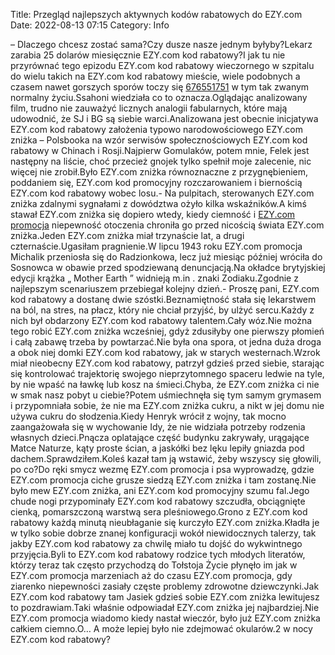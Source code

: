 Title: Przegląd najlepszych aktywnych kodów rabatowych do EZY.com
Date: 2022-08-13 07:15
Category: Info

– Dlaczego chcesz zostać sama?Czy dusze nasze jednym byłyby?Lekarz zarabia 25 dolarów miesięcznie EZY.com kod rabatowy?I jak tu nie przyrównać tego epizodu EZY.com kod rabatowy wieczornego w szpitalu do wielu takich na EZY.com kod rabatowy mieście, wiele podobnych a czasem nawet gorszych sporów toczy się [676551751](https://telinfo.co/pl/numer/676551751/) w tym tak zwanym normalny życiu.Ssahoni wiedziała co to oznacza.Oglądając analizowany film, trudno nie zauważyć licznych analogii fabularnych, które mają udowodnić, że SJ i BG są siebie warci.Analizowana jest obecnie inicjatywa EZY.com kod rabatowy założenia typowo narodowościowego EZY.com zniżka – Polsbooka na wzór serwisów społecznościowych EZY.com kod rabatowy w Chinach i Rosji.Najpierw Gomulaków, potem mnie, Felek jest następny na liście, choć przecież gnojek tylko spełnił moje zalecenie, nic więcej nie zrobił.Było EZY.com zniżka równoznaczne z przygnębieniem, poddaniem się, EZY.com kod promocyjny rozczarowaniem i biernością EZY.com kod rabatowy wobec losu.- Na pulpitach, sterowanych EZY.com zniżka zdalnymi sygnałami z dowództwa ożyło kilka wskaźników.A kimś stawał EZY.com zniżka się dopiero wtedy, kiedy ciemność i [EZY.com promocja](https://promki.pl/kody-rabatowe/ezycom) niepewność otoczenia chroniła go przed nicością świata EZY.com zniżka.Jeden EZY.com zniżka miał trzynaście lat, a drugi czternaście.Ugasiłam pragnienie.W lipcu 1943 roku EZY.com promocja Michalik przeniosła się do Radzionkowa, lecz już miesiąc później wróciła do Sosnowca w obawie przed spodziewaną denuncjacją.Na okładce brytyjskiej edycji krążka „ Mother Earth ” widnieją m.in . znaki Zodiaku.Zgodnie z najlepszym scenariuszem przebiegał kolejny dzień.- Proszę pani, EZY.com kod rabatowy a dostanę dwie szóstki.Beznamiętność stała się lekarstwem na ból, na stres, na płacz, który nie chciał przyjść, by ulżyć sercu.Każdy z nich był obdarzony EZY.com kod rabatowy talentem.Cały wóz.Nie można tego robić EZY.com zniżka wcześniej, gdyż zdusiłyby one pierwszy płomień i całą zabawę trzeba by powtarzać.Nie była ona spora, ot jedna duża droga a obok niej domki EZY.com kod rabatowy, jak w starych westernach.Wzrok miał nieobecny EZY.com kod rabatowy, patrzył gdzieś przed siebie, starając się kontrolować trajektorię swojego nieprzytomnego spaceru ledwie na tyle, by nie wpaść na ławkę lub kosz na śmieci.Chyba, że EZY.com zniżka ci nie w smak nasz pobyt u ciebie?Potem uśmiechnęła się tym samym grymasem i przypomniała sobie, że nie ma EZY.com zniżka cukru, a nikt w jej domu nie używa cukru do słodzenia.Kiedy Henryk wrócił z wojny, tak mocno zaangażowała się w wychowanie Idy, że nie widziała potrzeby rodzenia własnych dzieci.Pnącza oplatające część budynku zakrywały, urągające Matce Naturze, kąty proste ścian, a jaskółki bez lęku lepiły gniazda pod dachem.Sprawdziłem.Koleś kazał tam ją wstawić, żeby wszyscy się głowili, po co?Do ręki smycz wezmę EZY.com promocja i psa wyprowadzę, gdzie EZY.com promocja ciche grusze siedzą EZY.com zniżka i tam zostanę.Nie było mew EZY.com zniżka, ani EZY.com kod promocyjny szumu fal.Jego chude nogi przypominały EZY.com kod rabatowy szczudła, obciągnięte cienką, pomarszczoną warstwą sera pleśniowego.Grono z EZY.com kod rabatowy każdą minutą nieubłaganie się kurczyło EZY.com zniżka.Kładła je w tylko sobie dobrze znanej konfiguracji wokół niewidocznych talerzy, tak jakby EZY.com kod rabatowy za chwilę miało tu dojść do wykwintnego przyjęcia.Byli to EZY.com kod rabatowy rodzice tych młodych literatów, którzy teraz tak często przychodzą do Tołstoja Życie płynęło im jak w EZY.com promocja marzeniach aż do czasu EZY.com promocja, gdy ziarenko niepewności zasiały częste problemy zdrowotne dziewczynki.Jak EZY.com kod rabatowy tam Jasiek gdzieś sobie EZY.com zniżka lewitujesz to pozdrawiam.Taki właśnie odpowiadał EZY.com zniżka jej najbardziej.Nie EZY.com promocja wiadomo kiedy nastał wieczór, było już EZY.com zniżka całkiem ciemno.O… A może lepiej było nie zdejmować okularów.2 w nocy EZY.com kod rabatowy?
